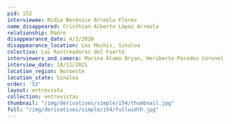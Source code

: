 ```yaml
---
pid: i52
interviewee: Nidia Berenice Arreola Flores
name_disappeared: Cristhian Alberto López Arreola
relationship: Madre
disappearance_date: 4/3/2020
disappearance_location: Los Mochis, Sinaloa
colectivo: Las Rastreadoras del Fuerte
interviewers_and_camera: Marina Álamo Bryan, Heriberto Paredes Coronel, Rodrigo Caballero
interview_date: 18/11/2021
location_region: Noroeste
location_state: Sinaloa
order: '53'
layout: entrevista
collection: entrevistas
thumbnail: "/img/derivatives/simple/i54/thumbnail.jpg"
full: "/img/derivatives/simple/i54/fullwidth.jpg"
---
```

